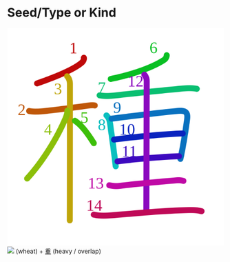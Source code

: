 # Seed/Type or Kind
![種](../kanji-colorize/7a2e.svg)
![](http://www.kanjidamage.com/assets/radsmall/wheat-21759cad729503b2638750c5eea5f8abcfe84a8dd6b5ae7c59668be6173fada2.jpg) (wheat) + [重](重.md) (heavy / overlap) 